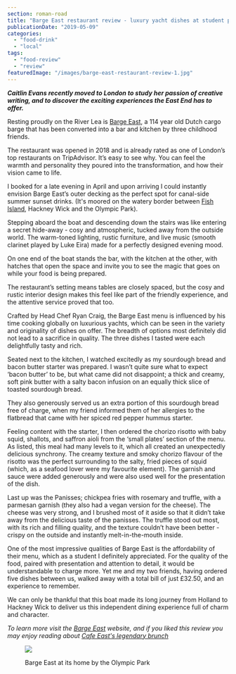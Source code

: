 ```yaml
---
section: roman-road
title: "Barge East restaurant review - luxury yacht dishes at student prices"
publicationDate: "2019-05-09"
categories: 
  - "food-drink"
  - "local"
tags: 
  - "food-review"
  - "review"
featuredImage: "/images/barge-east-restaurant-review-1.jpg"
---
```


**_Caitlin Evans recently moved to London to study her passion of creative writing, and to discover the exciting experiences the East End has to offer._**

Resting proudly on the River Lea is [Barge East](https://romanroadlondon.com/barge-east-restaurant-hackney-wick/), a 114 year old Dutch cargo barge that has been converted into a bar and kitchen by three childhood friends.

The restaurant was opened in 2018 and is already rated as one of London’s top restaurants on TripAdvisor. It’s easy to see why. You can feel the warmth and personality they poured into the transformation, and how their vision came to life.  

I booked for a late evening in April and upon arriving I could instantly envision Barge East’s outer decking as the perfect spot for canal-side summer sunset drinks. (It's moored on the watery border between [Fish Island](https://romanroadlondon.com/history-fish-island/), Hackney Wick and the Olympic Park).

Stepping aboard the boat and descending down the stairs was like entering a secret hide-away - cosy and atmospheric, tucked away from the outside world. The warm-toned lighting, rustic furniture, and live music (smooth clarinet played by Luke Eira) made for a perfectly designed evening mood.  

On one end of the boat stands the bar, with the kitchen at the other, with hatches that open the space and invite you to see the magic that goes on while your food is being prepared.

The restaurant’s setting means tables are closely spaced, but the cosy and rustic interior design makes this feel like part of the friendly experience, and the attentive service proved that too.  

Crafted by Head Chef Ryan Craig, the Barge East menu is influenced by his time cooking globally on luxurious yachts, which can be seen in the variety and originality of dishes on offer. The breadth of options most definitely did not lead to a sacrifice in quality. The three dishes I tasted were each delightfully tasty and rich.  

Seated next to the kitchen, I watched excitedly as my sourdough bread and bacon butter starter was prepared. I wasn’t quite sure what to expect ‘bacon butter’ to be, but what came did not disappoint; a thick and creamy, soft pink butter with a salty bacon infusion on an equally thick slice of toasted sourdough bread.

They also generously served us an extra portion of this sourdough bread free of charge, when my friend informed them of her allergies to the flatbread that came with her spiced red pepper hummus starter.  

Feeling content with the starter, I then ordered the chorizo risotto with baby squid, shallots, and saffron aioli from the ‘small plates’ section of the menu. As listed, this meal had many levels to it, which all created an unexpectedly delicious synchrony. The creamy texture and smoky chorizo flavour of the risotto was the perfect surrounding to the salty, fried pieces of squid (which, as a seafood lover were my favourite element). The garnish and sauce were added generously and were also used well for the presentation of the dish.  

Last up was the Panisses; chickpea fries with rosemary and truffle, with a parmesan garnish (they also had a vegan version for the cheese). The cheese was very strong, and I brushed most of it aside so that it didn’t take away from the delicious taste of the panisses. The truffle stood out most, with its rich and filling quality, and the texture couldn’t have been better - crispy on the outside and instantly melt-in-the-mouth inside.  

One of the most impressive qualities of Barge East is the affordability of their menu, which as a student I definitely appreciated. For the quality of the food, paired with presentation and attention to detail, it would be understandable to charge more. Yet me and my two friends, having ordered five dishes between us, walked away with a total bill of just £32.50, and an experience to remember.

We can only be thankful that this boat made its long journey from Holland to Hackney Wick to deliver us this independent dining experience full of charm and character.

_To learn more visit the [Barge East](https://www.bargeeast.com/) website, and if you liked this review you may enjoy reading about [Cafe East's legendary brunch](https://romanroadlondon.com/cafe-east-restaurant-review/)_

<figure>

![](/images/barge-east-restaurant-review-2-1024x683.jpg)

<figcaption>

Barge East at its home by the Olympic Park

</figcaption>

</figure>

